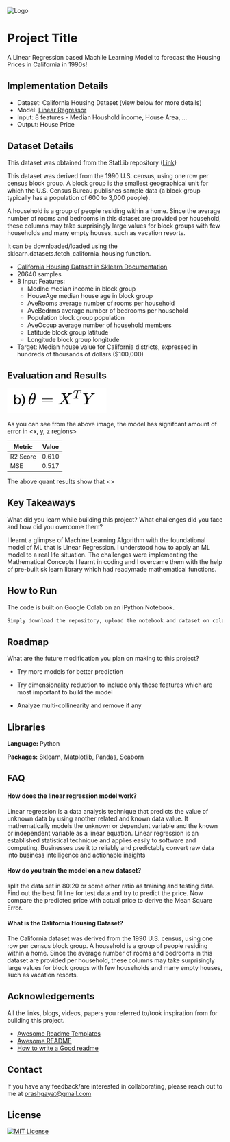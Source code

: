 
![Logo](https://dev-to-uploads.s3.amazonaws.com/uploads/articles/th5xamgrr6se0x5ro4g6.png)


# Project Title

A Linear Regression based Machile Learning Model to forecast the Housing Prices in California in 1990s!


## Implementation Details

- Dataset: California Housing Dataset (view below for more details)
- Model: [Linear Regressor](https://scikit-learn.org/stable/modules/generated/sklearn.linear_model.LinearRegression.html)
- Input: 8 features - Median Houshold income, House Area, ...
- Output: House Price

## Dataset Details

This dataset was obtained from the StatLib repository ([Link](https://www.dcc.fc.up.pt/~ltorgo/Regression/cal_housing.html))

This dataset was derived from the 1990 U.S. census, using one row per census block group. A block group is the smallest geographical unit for which the U.S. Census Bureau publishes sample data (a block group typically has a population of 600 to 3,000 people).

A household is a group of people residing within a home. Since the average number of rooms and bedrooms in this dataset are provided per household, these columns may take surprisingly large values for block groups with few households and many empty houses, such as vacation resorts.

It can be downloaded/loaded using the sklearn.datasets.fetch_california_housing function.

- [California Housing Dataset in Sklearn Documentation](https://scikit-learn.org/stable/modules/generated/sklearn.datasets.fetch_california_housing.html)
- 20640 samples
- 8 Input Features: 
    - MedInc median income in block group
    - HouseAge median house age in block group
    - AveRooms average number of rooms per household
    - AveBedrms average number of bedrooms per household
    - Population block group population
    - AveOccup average number of household members
    - Latitude block group latitude
    - Longitude block group longitude
- Target: Median house value for California districts, expressed in hundreds of thousands of dollars ($100,000)

## Evaluation and Results
![alt text](https://github.com/123ofai/Demo-Project-Repo/blob/main/results/test.png)

As you can see from the above image, the model has signifcant amount of error in <x, y, z regions>

| Metric        | Value         |
| ------------- | ------------- |
| R2 Score      | 0.610         |
| MSE           | 0.517         |


The above quant results show that <>
## Key Takeaways

What did you learn while building this project? What challenges did you face and how did you overcome them?

I learnt  a glimpse of Machine Learning Algorithm with the foundational model of ML that is Linear Regression. I understood how to apply an ML model to a real life situation. The challenges were implementing the Mathematical Concepts I learnt in coding and I overcame them with the help of pre-built sk learn library which had readymade mathematical functions.


## How to Run

The code is built on Google Colab on an iPython Notebook. 

```bash
Simply download the repository, upload the notebook and dataset on colab, and hit play!
```


## Roadmap

What are the future modification you plan on making to this project?

- Try more models for better prediction

- Try dimensionality reduction to include only those features which are most important to build the model

- Analyze multi-collinearity and remove if any


## Libraries 

**Language:** Python

**Packages:** Sklearn, Matplotlib, Pandas, Seaborn


## FAQ

#### How does the linear regression model work?

Linear regression is a data analysis technique that predicts the value of unknown data by using another related and known data value. It mathematically models the unknown or dependent variable and the known or independent variable as a linear equation. Linear regression is an established statistical technique and applies easily to software and computing. Businesses use it to reliably and predictably convert raw data into business intelligence and actionable insights

#### How do you train the model on a new dataset?

split the data set in 80:20 or some other ratio as training and testing data. Find out the best fit line for test data and try to predict the price. Now compare the predicted price with actual price to derive the Mean Square Error.

#### What is the California Housing Dataset?

The California dataset was derived from the 1990 U.S. census, using one row per census block group. 
A household is a group of people residing within a home. Since the average number of rooms and bedrooms in this dataset are provided per household, these columns may take surprisingly large values for block groups with few households and many empty houses, such as vacation resorts.

## Acknowledgements

All the links, blogs, videos, papers you referred to/took inspiration from for building this project. 

 - [Awesome Readme Templates](https://awesomeopensource.com/project/elangosundar/awesome-README-templates)
 - [Awesome README](https://github.com/matiassingers/awesome-readme)
 - [How to write a Good readme](https://bulldogjob.com/news/449-how-to-write-a-good-readme-for-your-github-project)


## Contact

If you have any feedback/are interested in collaborating, please reach out to me at prashgayat@gmail.com


## License

[![MIT License](https://img.shields.io/badge/License-MIT-green.svg)](https://choosealicense.com/licenses/mit/)


